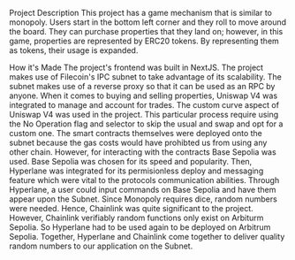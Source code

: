 Project Description
This project has a game mechanism that is similar to monopoly. Users start in the bottom left corner and they roll to move around the board. They can purchase properties that they land on; however, in this game, properties are represented by ERC20 tokens. By representing them as tokens, their usage is expanded.

How it's Made
The project's frontend was built in NextJS. The project makes use of Filecoin's IPC subnet to take advantage of its scalability. The subnet makes use of a reverse proxy so that it can be used as an RPC by anyone. When it comes to buying and selling properties, Uniswap V4 was integrated to manage and account for trades. The custom curve aspect of Uniswap V4 was used in the project. This particular process require using the No Operation flag and selector to skip the usual and swap and opt for a custom one. The smart contracts themselves were deployed onto the subnet because the gas costs would have prohibted us from using any other chain. However, for interacting with the contracts Base Sepolia was used. Base Sepolia was chosen for its speed and popularity. Then, Hyperlane was integrated for its permisionless deploy and messaging feature which were vital to the protocols communication abilities. Through Hyperlane, a user could input commands on Base Sepolia and have them appear upon the Subnet. Since Monopoly requires dice, random numbers were needed. Hence, Chainlink was quite significant to the project. However, Chainlink verifiably random functions only exist on Arbiturm Sepolia. So Hyperlane had to be used again to be deployed on Arbitrum Sepolia. Together, Hyperlane and Chainlink come together to deliver quality random numbers to our application on the Subnet.
